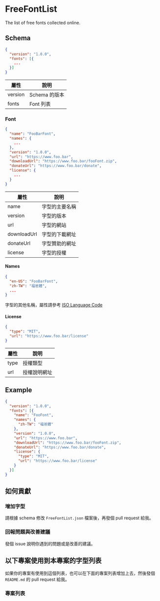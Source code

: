 # FreeFontList
The list of free fonts collected online.

## Schema

```json
{
  "version": "1.0.0",
  "fonts": [{
    ...
  }]
}
```

|屬性|說明|
|--|--|
|version|Schema 的版本|
|fonts|Font 列表|

### Font

```json
{
  "name": "FooBarFont",
  "names": {
    ...
  },
  "version": "1.0.0",
  "url": "https://www.foo.bar",
  "downloadUrl": "https://www.foo.bar/fooFont.zip",
  "donateUrl": "https://www.foo.bar/donate",
  "license": {
    ...
  }
}
```

|屬性|說明|
|--|--|
|name|字型的主要名稱|
|version|字型的版本|
|url|字型的網站|
|downloadUrl|字型的下載網址|
|donateUrl|字型贊助的網址|
|license|字型的授權|

#### Names

```json
{
  "en-US": "FooBarFont",
  "zh-TW": "福爸體",
  ...
}
```

字型的其他名稱，屬性請參考 [ISO Language Code](http://www.lingoes.net/en/translator/langcode.htm)

#### License

```json
{
  "type": "MIT",
  "url": "https://www.foo.bar/license"
}

```

|屬性|說明|
|--|--|
|type|授權類型|
|url|授權說明網址|

## Example

```json
{
  "version": "1.0.0",
  "fonts": [{
    "name": "FooFont",
    "names": {
      "zh-TW": "福爸體"
    },
    "version": "1.0.0",
    "url": "https://www.foo.bar",
    "downloadUrl": "https://www.foo.bar/fooFont.zip",
    "donateUrl": "https://www.foo.bar/donate",
    "license": {
      "type": "MIT",
      "url": "https://www.foo.bar/license"
    }
  }]
}
```

## 如何貢獻

### 增加字型

請根據 schema 修改 `FreeFontList.json` 檔案後，再發個 pull request 給我。

### 回報問題與改善建議

發個 issue 說明你遇到的問題或是改善的建議。 

## 以下專案使用到本專案的字型列表

如果你的專案有使用到這個列表，也可以在下面的專案列表增加上去，然後發個 `README.md` 的 pull request 給我。

### 專案列表